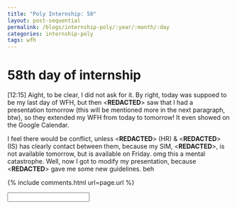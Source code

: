 ```yaml
---
title: "Poly Internship: 58"
layout: post-sequential
permalink: /blogs/internship-poly/:year/:month/:day
categories: internship-poly
tags: wfh
---
```

# 58th day of internship

<span class="timestamp">[12:15]</span> Aight, to be clear, I did not ask for it. By right, today was suppoed to be my last day of WFH, but then <span class='disable-selection' ondblclick="this.innerHTML='Ms Olivia'">&lt;<b>REDACTED</b>&gt;</span> saw that I had a presentation tomorrow (this will be mentioned more in the next paragraph, btw), so they extended my WFH from today to tomorrow! It even showed on the Google Calendar.

I feel there would be conflict, unless <span class='disable-selection' ondblclick="this.innerHTML='Ms Olivia'">&lt;<b>REDACTED</b>&gt;</span> (HR) & <span class='disable-selection' ondblclick="this.innerHTML='Mr Alan'">&lt;<b>REDACTED</b>&gt;</span> (IS) has clearly contact between them, because my SIM, <span class='disable-selection' ondblclick="this.innerHTML='Mr Sunny'">&lt;<b>REDACTED</b>&gt;</span>, is not available tomorrow, but is available on Friday. omg this a mental catastrophe. Well, now I got to modify my presentation, because <span class='disable-selection' ondblclick="this.innerHTML='Mr Sunny'">&lt;<b>REDACTED</b>&gt;</span> gave me some new guidelines. beh



<!--

<span class='disable-selection' ondblclick="this.innerHTML=''">&lt;<b>REDACTED</b>&gt;</span>

-->

{% include comments.html url=page.url %}

<input id="password-input" type="password" class="text-secret" onkeyup="unlock()">

<span class="disable-selection" id="truth" style="display:none;"><sup id="1">[1]</sup><span class='disable-selection' ondblclick="this.innerHTML='there are some people who i just fucking hate right now. such fake smiles. huh. idiots, they are. i can see right through them. i'm not convinced.'">&lt;<b>REDACTED</b>&gt;</span>. I wanted so a lot but also contained a lot of vulgarities, so uh, yeah just ignore that redacted text.</span>
